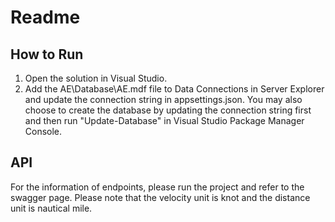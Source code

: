 # Readme

## How to Run
1. Open the solution in Visual Studio.
2. Add the AE\Database\AE.mdf file to Data Connections in Server Explorer and update the connection string in appsettings.json.
   You may also choose to create the database by updating the connection string first and then run "Update-Database" in Visual Studio Package Manager Console.

## API
For the information of endpoints, please run the project and refer to the swagger page.
Please note that the velocity unit is knot and the distance unit is nautical mile.